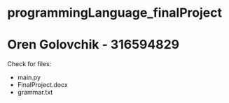 # programmingLanguage_finalProject
# Oren Golovchik - 316594829

Check for files:
- main.py 
- FinalProject.docx
- grammar.txt

